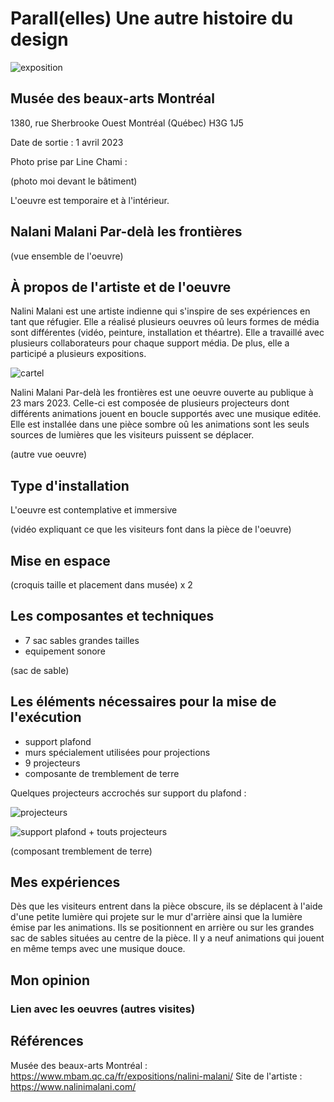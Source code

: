 # Parall(elles) Une autre histoire du design

![exposition](https://user-images.githubusercontent.com/112190488/235185728-c0cf9602-9896-4d0e-97b7-8fa8451053df.png)

## Musée des beaux-arts Montréal 

1380, rue Sherbrooke Ouest Montréal (Québec) H3G 1J5

Date de sortie : 1 avril 2023

Photo prise par Line Chami :

(photo moi devant le bâtiment)

L'oeuvre est temporaire et à l'intérieur.

## Nalani Malani Par-delà les frontières

(vue ensemble de l'oeuvre)

## À propos de l'artiste et de l'oeuvre

Nalini Malani est une artiste indienne qui s'inspire de ses expériences en tant que réfugier. Elle a réalisé plusieurs oeuvres oû leurs formes de média sont différentes (vidéo, peinture, installation et théartre). Elle a travaillé avec plusieurs collaborateurs pour chaque support média. De plus, elle a participé a plusieurs expositions.

![cartel](https://user-images.githubusercontent.com/112190488/235185046-13681522-ffe5-4b4d-b159-6c5d1b956d92.png)

Nalini Malani Par-delà les frontières est une oeuvre ouverte au publique à 23 mars 2023. Celle-ci est composée de plusieurs projecteurs dont différents animations jouent en boucle supportés avec une musique editée. Elle est installée dans une pièce sombre oû les animations sont les seuls sources de lumières que les visiteurs 
puissent se déplacer.

(autre vue oeuvre)

## Type d'installation

L'oeuvre est contemplative et immersive

(vidéo expliquant ce que les visiteurs font dans la pièce de l'oeuvre)

## Mise en espace

(croquis taille et placement dans musée) x 2

## Les composantes et techniques

- 7 sac sables grandes tailles
- equipement sonore

(sac de sable)

## Les éléments nécessaires pour la mise de l'exécution

- support plafond
- murs spécialement utilisées pour projections
- 9 projecteurs
- composante de tremblement de terre


Quelques projecteurs accrochés sur support du plafond :

![projecteurs](https://user-images.githubusercontent.com/112190488/235179949-79412c14-5ca5-4443-96b5-a7e72e9595c9.png)

![support plafond + touts projecteurs](https://user-images.githubusercontent.com/112190488/235181511-20a44ad0-6a9a-4097-af78-194a4e37a125.png)

(composant tremblement de terre)

## Mes expériences

Dès que les visiteurs entrent dans la pièce obscure, ils se déplacent à l'aide d'une petite lumière qui projete sur le mur d'arrière ainsi que la lumière émise par les animations. Ils se positionnent en arrière ou sur les grandes sac de sables situées au centre de la pièce. Il y a neuf animations qui jouent en même temps avec une musique douce.

## Mon opinion

### Lien avec les oeuvres (autres visites)

## Références

Musée des beaux-arts Montréal : https://www.mbam.qc.ca/fr/expositions/nalini-malani/
Site de l'artiste : https://www.nalinimalani.com/
